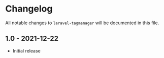 # Changelog

All notable changes to `laravel-tagmanager` will be documented in this file.

## 1.0 - 2021-12-22

- Initial release
